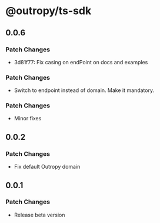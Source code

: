 # @outropy/ts-sdk

## 0.0.6

### Patch Changes

- 3d81f77: Fix casing on endPoint on docs and examples

### Patch Changes

- Switch to endpoint instead of domain. Make it mandatory.

### Patch Changes

- Minor fixes

## 0.0.2

### Patch Changes

- Fix default Outropy domain

## 0.0.1

### Patch Changes

- Release beta version
